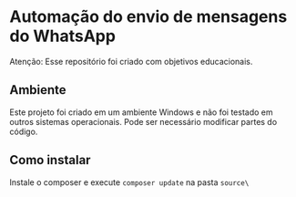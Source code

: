 # Automação do envio de mensagens do WhatsApp
Atenção: Esse repositório foi criado com objetivos educacionais.

## Ambiente
Este projeto foi criado em um ambiente Windows e não foi testado em outros sistemas operacionais. Pode ser necessário modificar partes do código.

## Como instalar
Instale o composer e execute `composer update` na pasta `source\` 
